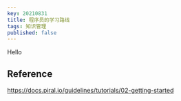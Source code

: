 ```yaml
---
key: 20210831
title: 程序员的学习路线
tags: 知识管理
published: false
---
```


Hello
## 


## Reference

https://docs.piral.io/guidelines/tutorials/02-getting-started